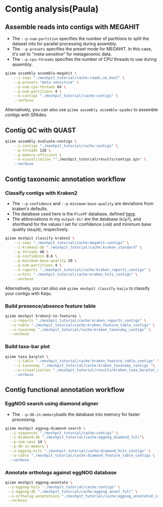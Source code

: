 # Contig analysis(Paula)

## Assemble reads into contigs with MEGAHIT
- The `--p-num-partition` specifies the number of partitions to split the dataset into for parallel processing during assembly.
- The `--p-presets` specifies the preset mode for MEGAHIT. In this case, it's set to "meta-sensitive" for metagenomic data.
- The `--p-cpu-threads` specifies the number of CPU threads to use during assembly. 
```bash
qiime assembly assemble-megahit \
    --i-seqs "./moshpit_tutorial/cache:reads_no_host" \
    --p-presets "meta-sensitive" \
    --p-num-cpu-threads 64 \
    --p-num-partitions 4 \
    --o-contigs "./moshpit_tutorial/cache:contigs" \
    --verbose
```
Alternatively, you can also use `qiime assembly assemble-spades` to assemble contigs with SPAdes.
## Contig QC with QUAST
```bash
qiime assembly evaluate-contigs \
    --i-contigs "./moshpit_tutorial/cache:contigs" \
    --p-threads 128 \
    --p-memory-efficient \
    --o-visualization ""./moshpit_tutorial/results/contigs.qzv" \
    --verbose
```
## Contig taxonomic annotation workflow

### Classify contigs with Kraken2
- The `--p-confidence` and `--p-minimum-base-quality` are deviations from kraken's defaults.
- The database used here is the `PlusPF` database, defined [here](https://benlangmead.github.io/aws-indexes/k2).
- The abbreviations in my `output-dir` are the database (`k2pf`), and shorthand for the values I set for confidence (`c60`) and minimum base quality (`mbq20`), respectively.
```bash
qiime moshpit classify-kraken2 \
    --i-seqs "./moshpit_tutorial/cache:megahit-contigs" \
    --i-kraken2-db "./moshpit_tutorial/cache:kraken_standard" \
    --p-threads 48 \
    --p-confidence 0.6 \
    --p-minimum-base-quality 20 \
    --p-num-partitions 4 \
    --o-reports "./moshpit_tutorial/cache:kraken_reports_contigs" \
    --o-hits "./moshpit_tutorial/cache:kraken_hits_contigs" \
    --verbose
```
Alternatively, you can also use `qiime moshpit classify-kaiju` to classify your contigs with Kaiju.

### Build presence/absence feature table
```bash
qiime moshpit kraken2-to-features \
  --i-reports "./moshpit_tutorial/cache:kraken_reports_contigs" \
  --o-table "./moshpit_tutorial/cache:kraken_feature_table_contigs" \
  --o-taxonomy "./moshpit_tutorial/cache:kraken_taxonomy_contigs" \
  --verbose
```

### Build taxa-bar plot
```bash
qiime taxa barplot \
    --i-table "./moshpit_tutorial/cache:kraken_feature_table_contigs" \
    --i-taxonomy "./moshpit_tutorial/cache:kraken_taxonomy_contigs "\
    --o-visualization "./moshpit_tutorial/results/kraken_taxa_barplot_contigs.qzv \
    --verbose
```

## Contig functional annotation workflow

### EggNOG search using diamond aligner
- The `--p-db-in-memory`loads the database into memory for faster processing.
```bash
qiime moshpit eggnog-diamond-search \
  --i-sequences "./moshpit_tutorial/cache:contigs" \
  --i-diamond-db "./moshpit_tutorial/cache:eggnog_diamond_full"\
  --p-num-cpus 14 \
  --p-db-in-memory \
  --o-eggnog-hits "./moshpit_tutorial/cache:diamond_hits_contigs" \
  --o-table "./moshpit_tutorial/cache:diamond_feature_table_contigs \
  --verbose
```
### Annotate orthologs against eggNOG database
```bash
qiime moshpit eggnog-annotate \
 --i-eggnog-hits "./moshpit_tutorial/cache:contigs" \
 --i-eggnog-db "./moshpit_tutorial/cache:eggnog_annot_full" \
 --o-ortholog-annotations "./moshpit_tutorial/cache:eggnog_annotated_contigs" \
 --verbose
```

